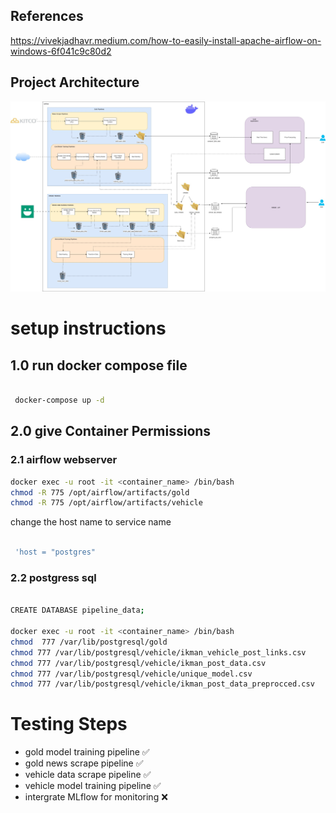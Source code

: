 
 ## References
 https://vivekjadhavr.medium.com/how-to-easily-install-apache-airflow-on-windows-6f041c9c80d2


 ## Project Architecture

 ![System Architecture Diagram](./img/airflow_gold_vehicle_api.jpg)


# setup instructions

## 1.0 run docker compose file 

```bash

 docker-compose up -d

 ```

## 2.0 give Container Permissions

### 2.1 airflow webserver

```bash
docker exec -u root -it <container_name> /bin/bash
chmod -R 775 /opt/airflow/artifacts/gold
chmod -R 775 /opt/airflow/artifacts/vehicle

```
change the host name to service name


```bash

 'host = "postgres"

 ```

### 2.2 postgress sql

```bash

CREATE DATABASE pipeline_data;

docker exec -u root -it <container_name> /bin/bash
chmod  777 /var/lib/postgresql/gold
chmod 777 /var/lib/postgresql/vehicle/ikman_vehicle_post_links.csv
chmod 777 /var/lib/postgresql/vehicle/ikman_post_data.csv
chmod 777 /var/lib/postgresql/vehicle/unique_model.csv
chmod 777 /var/lib/postgresql/vehicle/ikman_post_data_preprocced.csv

```



# Testing Steps

- gold model training pipeline ✅
- gold news scrape pipeline ✅
- vehicle data scrape pipeline ✅
- vehicle model training pipeline ✅
- intergrate MLflow for monitoring ❌
